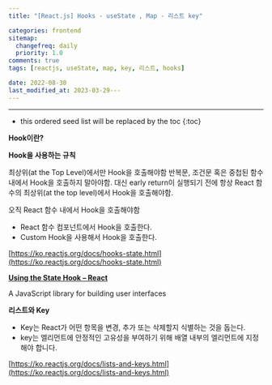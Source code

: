 ```yaml
---
title: "[React.js] Hooks - useState , Map - 리스트 key"

categories: frontend
sitemap:
  changefreq: daily
  priority: 1.0
comments: true
tags: [reactjs, useState, map, key, 리스트, hooks]

date: 2022-08-30
last_modified_at: 2023-03-29---
---
```


---

<!-- prettier-ignore -->
* this ordered seed list will be replaced by the toc 
{:toc}

**Hook이란?**

**Hook을 사용하는 규칙**

최상위(at the Top Level)에서만 Hook을 호출해야함
반복문, 조건문 혹은 중첩된 함수 내에서 Hook을 호출하지 말아야함. 대신 early return이 실행되기 전에 항상 React 함수의 최상위(at the top level)에서 Hook을 호출해야함.

오직 React 함수 내에서 Hook을 호출해야함

- React 함수 컴포넌트에서 Hook을 호출한다.
- Custom Hook을 사용해서 Hook을 호출한다.

[https://ko.reactjs.org/docs/hooks-state.html](https://ko.reactjs.org/docs/hooks-state.html)

**[Using the State Hook – React](https://ko.reactjs.org/docs/hooks-state.html)**

A JavaScript library for building user interfaces

**리스트와 Key**

- Key는 React가 어떤 항목을 변경, 추가 또는 삭제할지 식별하는 것을 돕는다.
- key는 엘리먼트에 안정적인 고유성을 부여하기 위해 배열 내부의 엘리먼트에 지정해야 합니다.

[https://ko.reactjs.org/docs/lists-and-keys.html](https://ko.reactjs.org/docs/lists-and-keys.html)
